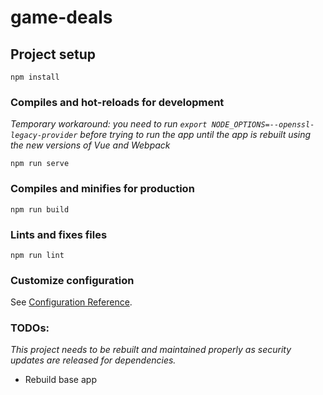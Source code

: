 # game-deals

## Project setup

```
npm install
```

### Compiles and hot-reloads for development

_Temporary workaround: you need to run `export NODE_OPTIONS=--openssl-legacy-provider` before trying to run the app until the app is rebuilt using the new versions of Vue and Webpack_

```
npm run serve
```

### Compiles and minifies for production

```
npm run build
```

### Lints and fixes files

```
npm run lint
```

### Customize configuration

See [Configuration Reference](https://cli.vuejs.org/config/).

### TODOs:

_This project needs to be rebuilt and maintained properly as security updates are released for dependencies._

- Rebuild base app

